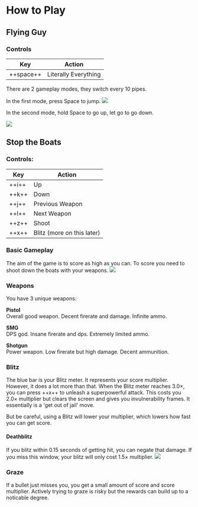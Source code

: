 # How to Play
## Flying Guy
### Controls
Key | Action
-|-
++space++| Literally Everything

There are 2 gameplay modes, they switch every 10 pipes.

In the first mode, press Space to jump.
![](https://i.imgur.com/uE9LaKz.png)

In the second mode, hold Space to go up, let go to go down.  

![](https://i.imgur.com/I7tCrMv.png)
## Stop the Boats
### Controls:
Key | Action
-|-
++i++| Up
++k++| Down
++j++| Previous Weapon
++l++| Next Weapon
++z++| Shoot
++x++| Blitz (more on this later)


### Basic Gameplay
The aim of the game is to score as high as you can.  To score you need to shoot down the boats with your weapons.
![](https://imgur.com/km4lzcr.png)
### Weapons
You have 3 unique weapons:  

**Pistol**  
    Overall good weapon.  Decent firerate and damage.  Infinite ammo. 
 
**SMG**  
    DPS god.  Insane firerate and dps.  Extremely limited ammo.
 
**Shotgun**  
    Power weapon.  Low firerate but high damage.  Decent ammunition.
### Blitz
The blue bar is your Blitz meter.  It represents your score multiplier.  However, it does a lot more than that.  When the Blitz meter reaches 3.0×, you can press ++x++ to unleash a superpowerful attack.  This costs you 2.0× multiplier but clears the screen and gives you invulnerability frames.  It essentially is a 'get out of jail' move.  

But be careful, using a Blitz will lower your multiplier, which lowers how fast you can get score.

#### Deathblitz
If you blitz within 0.15 seconds of getting hit, you can negate that damage.  If you miss this window, your blitz will only cost 1.5× multiplier.
![](https://imgur.com/uxvLm1C.png)
### Graze
If a bullet just misses you, you get a small amount of score and score multiplier.  Actively trying to graze is risky but the rewards can build up to a noticable degree.